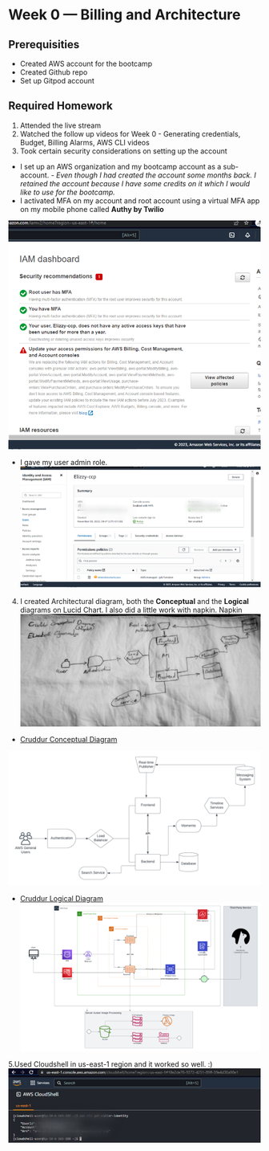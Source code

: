 # Week 0 — Billing and Architecture

## Prerequisities
 - Created AWS account for the bootcamp
 - Created Github repo
 - Set up Gitpod account 

## Required Homework
1. Attended the live stream
2. Watched the follow up videos for Week 0 - Generating credentials, Budget, Billing Alarms, AWS CLI videos
3. Took certain security considerations on setting up the account
  - I set up an AWS organization and my bootcamp account as a sub-account. - *Even though I had created the account some months back. I retained the account because I have some credits on it which I would like to use for the bootcamp.*
  - I activated MFA on my account and root account using a virtual MFA app on my mobile phone called **Authy by Twilio**
  
  ![Security considerations for my user account](assets/Week%200-IAM%20security%20recommendations.png)
  
  - I gave my user admin role.
![Admin role to my IAM user](assets/Week0%20-AWS%20Admin%20-user.png)
4. I created Architectural diagram, both the **Conceptual** and the **Logical** diagrams on Lucid Chart. I also did a little work with napkin.
Napkin
   ![Napkin Diagram](assets/Week0%20-%20Napkin%20image.jpg)
  - [Cruddur Conceptual Diagram](https://lucid.app/lucidchart/d0099a6b-c439-49d6-9cd0-6ae210eb165e/edit?invitationId=inv_542f629e-965d-4657-8013-154f306e223e)
   
   ![Conceptual Diagram](assets/_Cruddur%20-%20Conceptual%20Diagram%20(1).png)
   
  - [Cruddur Logical Diagram](https://lucid.app/lucidchart/a5a64e5f-b0f1-40a0-88d6-8ce213c7d2e0/edit?viewport_loc=63%2C-255%2C3469%2C1747%2C0_0&invitationId=inv_55f3b14f-5f06-4c63-84af-845bfaaf1f5d)
  ![Conceptual Diagram](assets/Cruddur%20Logical%20Architecture%20Diagram%20(1).png)
   
5.Used Cloudshell in us-east-1 region and it worked so well. :)
![Cloudshell showing AWS Credentials](assets/Week0%20-AWS%20Cloudshell.png)
